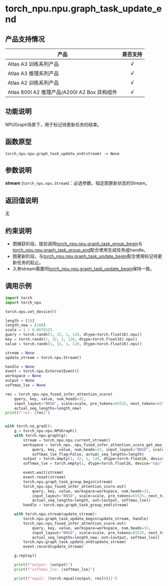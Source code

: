 # torch_npu.npu.graph_task_update_end
## 产品支持情况

| 产品                                                         | 是否支持 |
| ------------------------------------------------------------ | :------: |
|<term>Atlas A3 训练系列产品</term>            |    √     |
|<term>Atlas A3 推理系列产品</term>   | √  |
|<term>Atlas A2 训练系列产品</term>  | √   |
|<term>Atlas 800I A2 推理产品/A200I A2 Box 异构组件</term> |    √     |


## 功能说明

NPUGraph场景下，用于标记待更新任务的结束。

## 函数原型

```
torch_npu.npu.graph_task_update_end(stream) -> None
```

## 参数说明

 **stream** (`torch_npu.npu.Stream`)：必选参数，指定图更新状态的Stream。

## 返回值说明

无

## 约束说明

- 图捕获阶段，提前调用[torch_npu.npu.graph_task_group_begin](torch_npu-npu-graph_task_group_begin.md)与[torch_npu.npu.graph_task_group_end](torch_npu-npu-graph_task_group_end.md)配合使用生成任务组handle。
- 图更新阶段，与[torch_npu.npu.graph_task_update_begin](torch_npu-npu-graph_task_update_begin.md)配合使用标记待更新任务的起止。
- 入参stream需要同[torch_npu.npu.graph_task_update_begin](torch_npu-npu-graph_task_update_begin.md)保持一致。

## 调用示例
```python
import torch
import torch_npu

torch.npu.set_device(0)

length = [29]
length_new = [100]
scale = 1 / 0.0078125
query = torch.randn(1, 32, 1, 128, dtype=torch.float16).npu()
key = torch.randn(1, 32, 1, 128, dtype=torch.float16).npu()
value = torch.randn(1, 32, 1, 128, dtype=torch.float16).npu()

stream = None
update_stream = torch.npu.Stream()

handle = None
event = torch.npu.ExternalEvent()
workspace = None
output = None
softmax_lse = None

res = torch_npu.npu_fused_infer_attention_score(
    query, key, value, num_heads=32,
    input_layout="BNSD", scale=scale, pre_tokens=65535, next_tokens=65535, softmax_lse_flag=False,
    actual_seq_lengths=length_new)
print(f"res: {res}")


with torch.no_grad():
    g = torch_npu.npu.NPUGraph()
    with torch.npu.graph(g):
        stream = torch_npu.npu.current_stream()
        workspace = torch_npu._npu_fused_infer_attention_score_get_max_workspace(
            query, key, value, num_heads=32, input_layout="BNSD", scale=scale, pre_tokens=65535, next_tokens=65535,
            softmax_lse_flag=False, actual_seq_lengths=length)
        output = torch.empty(1, 32, 1, 128, dtype=torch.float16, device="npu")
        softmax_lse = torch.empty(1, dtype=torch.float16, device="npu")

        event.wait(stream)
        event.reset(stream)
        torch.npu.graph_task_group_begin(stream)
        torch_npu.npu_fused_infer_attention_score.out(
            query, key, value, workspace=workspace, num_heads=32,
            input_layout="BNSD", scale=scale, pre_tokens=65535, next_tokens=65535, softmax_lse_flag=False,
            actual_seq_lengths=length, out=[output, softmax_lse])
        handle = torch.npu.graph_task_group_end(stream)

    with torch.npu.stream(update_stream):
        torch.npu.graph_task_update_begin(update_stream, handle)
        torch_npu.npu_fused_infer_attention_score.out(
            query, key, value, workspace=workspace, num_heads=32,
            input_layout="BNSD", scale=scale, pre_tokens=65535, next_tokens=65535, softmax_lse_flag=False,
            actual_seq_lengths=length_new, out=[output, softmax_lse])
        torch.npu.graph_task_update_end(update_stream)
        event.record(update_stream)

    g.replay()

    print(f"output: {output}")
    print(f"softmax_lse: {softmax_lse}")

    print(f"equal: {torch.equal(output, res[0])}")


```

